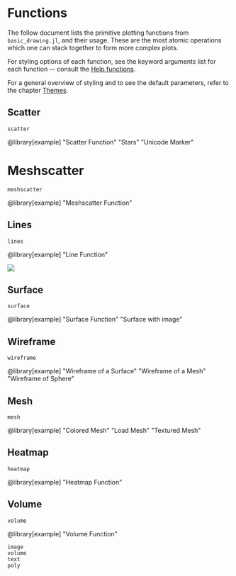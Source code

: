 # Functions

The follow document lists the primitive plotting functions from `basic_drawing.jl`, and their usage.
These are the most atomic operations which one can stack together to form more complex plots.

For styling options of each function, see the keyword arguments list for each function -- consult the [Help functions](@ref).

For a general overview of styling and to see the default parameters, refer to the chapter [Themes](@ref).



## Scatter

```@docs
scatter
```

@library[example] "Scatter Function" "Stars" "Unicode Marker"



# Meshscatter

```@docs
meshscatter
```

@library[example] "Meshscatter Function"


## Lines

```@docs
lines
```

@library[example] "Line Function"

![](lines.png)


## Surface

```@docs
surface
```

@library[example] "Surface Function" "Surface with image"


## Wireframe

```@docs
wireframe
```

@library[example] "Wireframe of a Surface" "Wireframe of a Mesh" "Wireframe of Sphere"


## Mesh

```@docs
mesh
```


@library[example] "Colored Mesh" "Load Mesh" "Textured Mesh"


## Heatmap

```@docs
heatmap
```

@library[example] "Heatmap Function"


## Volume

```@docs
volume

```

@library[example] "Volume Function"


```
image
volume
text
poly
```

